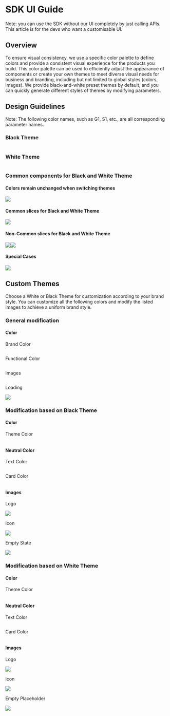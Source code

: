 # SDK UI Guide

Note: you can use the SDK without our UI completely by just calling APIs. This article is for the devs who want a customisable UI.

## Overview&#x20;

To ensure visual consistency, we use a specific color palette to define colors and provide a consistent visual experience for the products you build. This color palette can be used to efficiently adjust the appearance of components or create your own themes to meet diverse visual needs for business and branding, including but not limited to global styles (colors, images). We provide black-and-white preset themes by default, and you can quickly generate different styles of themes by modifying parameters.

## Design Guidelines <a href="#qag33" id="qag33"></a>

Note: The following color names, such as G1, S1, etc., are all corresponding parameter names.

### Black Theme <a href="#ogiyn" id="ogiyn"></a>

<figure><img src=".gitbook/assets/02-颜色规范-黑色主题.png" alt=""><figcaption></figcaption></figure>

### White Theme <a href="#igpxl" id="igpxl"></a>

<figure><img src=".gitbook/assets/01-颜色规范-白色主题.png" alt=""><figcaption></figcaption></figure>

### Common components for Black and White Theme&#x20;

#### Colors remain unchanged when switching themes

![](.gitbook/assets/03-黑白主题通用组件.png)

#### Common slices for Black and White Theme

![](.gitbook/assets/04-黑白主题通用切图.png)

#### Non-Common slices for Black and White Theme <a href="#kvvht" id="kvvht"></a>

![](.gitbook/assets/05-不通用切图-黑.png)![](.gitbook/assets/06-不通用切图-白.png)

#### Special Cases <a href="#e3whi" id="e3whi"></a>

![](.gitbook/assets/07-有区分需要单独写黑白文字色.png)

## Custom Themes <a href="#zhbd0" id="zhbd0"></a>

Choose a White or Black Theme for customization according to your brand style. You can customize all the following colors and modify the listed images to achieve a uniform brand style.

### General modification <a href="#jy556" id="jy556"></a>

#### **Color**

Brand Color

<figure><img src=".gitbook/assets/01-通用修改-品牌色 (1).png" alt=""><figcaption></figcaption></figure>

Functional Color

<figure><img src=".gitbook/assets/02-通用修改-功能色.png" alt=""><figcaption></figcaption></figure>

Images

<figure><img src=".gitbook/assets/03-通用修改-图片.png" alt=""><figcaption></figcaption></figure>

Loading

![](.gitbook/assets/04-通用修改-loading.png)

### Modification based on Black Theme <a href="#ttldo" id="ttldo"></a>

#### **Color**

Theme Color

<figure><img src=".gitbook/assets/01-基于黑色主题修改-主题色.png" alt=""><figcaption></figcaption></figure>

#### **Neutral Color**

Text Color

<figure><img src=".gitbook/assets/02-基于黑色主题修改-文字色.png" alt=""><figcaption></figcaption></figure>

Card Color

<figure><img src=".gitbook/assets/03-基于黑色主题修改-卡片色.png" alt=""><figcaption></figcaption></figure>

#### **Images**

Logo

![](.gitbook/assets/04-基于黑色主题修改-logo.png)

Icon

![](.gitbook/assets/05-基于黑色主题修改-icon.png)

Empty State

![](.gitbook/assets/06-基于黑色主题修改-空状态.png)

### Modification based on White Theme <a href="#aiaro" id="aiaro"></a>

#### **Color**

Theme Color

<figure><img src=".gitbook/assets/01-基于白色主题修改-主题色.png" alt=""><figcaption></figcaption></figure>

#### **Neutral Color**

Text Color

<figure><img src=".gitbook/assets/02-基于白色主题修改-文字色.png" alt=""><figcaption></figcaption></figure>

Card Color

<figure><img src=".gitbook/assets/03-基于白色主题修改-卡片色.png" alt=""><figcaption></figcaption></figure>

#### **Images**

Logo

![](.gitbook/assets/04-基于白色主题修改-logo.png)

Icon

![](<.gitbook/assets/05-基于白色主题修改-icon (1).png>)

Empty Placeholder

![](<.gitbook/assets/06-基于白色主题修改-空状态 (1).png>)

